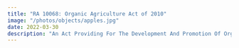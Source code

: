 ```yaml
---
title: "RA 10068: Organic Agriculture Act of 2010"
image: "/photos/objects/apples.jpg"
date: 2022-03-30
description: "An Act Providing For The Development And Promotion Of Organic Agriculture In The Philippines And For Other Purposes"
---
```

